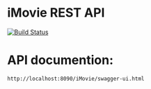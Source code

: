 # iMovie REST API
[![Build Status](https://travis-ci.org/joemccann/dillinger.svg?branch=master)](https://travis-ci.org/joemccann/dillinger)


  
# API documention:
```sh
http://localhost:8090/iMovie/swagger-ui.html
```
